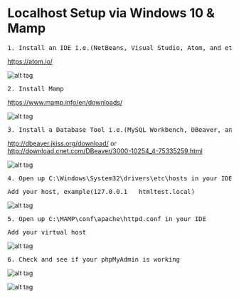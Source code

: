 # Localhost Setup via Windows 10 & Mamp

<pre>1. Install an IDE i.e.(NetBeans, Visual Studio, Atom, and etc.)</pre>
<a href="https://atom.io/">https://atom.io/</a>

![alt tag](https://s30.postimg.org/3lh0b6cq9/atom.png)

<pre>2. Install Mamp</pre>
<a href="https://www.mamp.info/en/downloads/">https://www.mamp.info/en/downloads/</a>

![alt tag](https://s27.postimg.org/okg8se05f/mamp.png)

<pre>3. Install a Database Tool i.e.(MySQL Workbench, DBeaver, and etc.)</pre>
<a href="http://dbeaver.jkiss.org/download/">http://dbeaver.jkiss.org/download/</a>
or
<a href="http://download.cnet.com/DBeaver/3000-10254_4-75335259.html">http://download.cnet.com/DBeaver/3000-10254_4-75335259.html</a>

![alt tag](https://s30.postimg.org/x5hm42co1/dbeaver.png)

<pre>4. Open up C:\Windows\System32\drivers\etc\hosts in your IDE</pre>
<pre>Add your host, example(127.0.0.1   htmltest.local)</pre>
![alt tag](https://s24.postimg.org/uv08c6qw5/hosts.png)

<pre>5. Open up C:\MAMP\conf\apache\httpd.conf in your IDE</pre>
<pre>Add your virtual host</pre>
![alt tag](https://s29.postimg.org/l0fz8e9kn/httpd.png)

<pre>6. Check and see if your phpMyAdmin is working</pre>
![alt tag](https://s28.postimg.org/fqht2zg5p/myadmin.png)

![alt tag](https://s24.postimg.org/mkd4n3tdx/admin.png)
